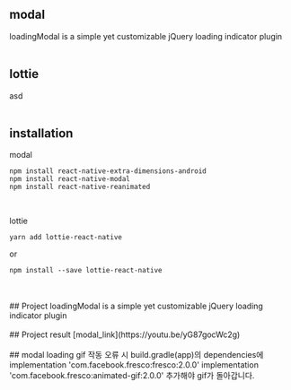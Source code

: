 
## modal
loadingModal is a simple yet customizable jQuery loading indicator plugin
<br>
<br>
## lottie
asd
<br>
<br>
## installation
modal
```
npm install react-native-extra-dimensions-android
npm install react-native-modal
npm install react-native-reanimated
```
<br>

lottie
```
yarn add lottie-react-native
```
or
```
npm install --save lottie-react-native
```
<br>
<br>
## Project
loadingModal is a simple yet customizable jQuery loading indicator plugin
<br>
<br>
## Project result
[modal_link](https://youtu.be/yG87gocWc2g)
<br>
<br>
## modal loading gif 작동 오류 시
build.gradle(app)의
dependencies에
implementation 'com.facebook.fresco:fresco:2.0.0' implementation 'com.facebook.fresco:animated-gif:2.0.0' 추가해야 gif가 돌아갑니다.

